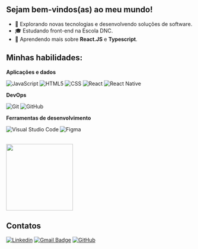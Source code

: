 ## Sejam bem-vindos(as) ao meu mundo!

- 🤔 Explorando novas tecnologias e desenvolvendo soluções de software.
- 🎓 Estudando front-end na Escola DNC.
- 🌱 Aprendendo mais sobre **React.JS** e **Typescript**.

## Minhas habilidades:

**Aplicações e dados**

![JavaScript](https://img.shields.io/badge/-JavaScript-333333?style=flat&logo=javascript)
![HTML5](https://img.shields.io/badge/-HTML5-333333?style=flat&logo=HTML5)
![CSS](https://img.shields.io/badge/-CSS-333333?style=flat&logo=CSS3&logoColor=1572B6)
![React](https://img.shields.io/badge/-React-333333?style=flat&logo=react)
![React Native](https://img.shields.io/badge/-React%20Native-333333?style=flat&logo=react)

**DevOps**

![Git](https://img.shields.io/badge/-Git-333333?style=flat&logo=git)
![GitHub](https://img.shields.io/badge/-GitHub-333333?style=flat&logo=github)

**Ferramentas de desenvolvimento**

![Visual Studio Code](https://img.shields.io/badge/-Visual%20Studio%20Code-333333?style=flat&logo=visual-studio-code&logoColor=007ACC)
![Figma](https://img.shields.io/badge/-Figma-333333?style=flat&logo=figma&logoColor=007ACC)

<br/>

<a href="https://github.com/lucasdaher" title="Perfil do Lucas">
  <img height="180em" src="https://github-readme-stats.vercel.app/api?username=lucasdaher&theme=dark&show_icons=true" />
</a>

## Contatos

[![Linkedin](https://img.shields.io/badge/-lucasdaher-blue?style=flat-square&logo=Linkedin&logoColor=white&link=https://www.linkedin.com/in/lucas-daher-b797b02a7/)](https://www.linkedin.com/in/lucas-daher-b797b02a7/)
[![Gmail Badge](https://img.shields.io/badge/-contato@lucasdaher.com-006bed?style=flat-square&logo=Gmail&logoColor=white&link=mailto:contato@lucasdaher.com)](mailto:contato@lucasdaher.com)
[![GitHub](https://img.shields.io/github/followers/lucasdaher?label=follow&style=social)](https://github.com/lucasdaher/)
